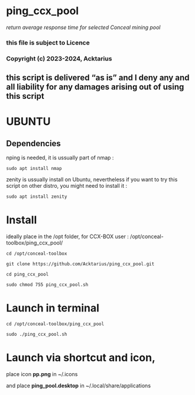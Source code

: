# ping_ccx_pool
*return average response time for selected Conceal mining pool*
### this file is subject to Licence
### Copyright (c) 2023-2024, Acktarius


## this script is delivered “as is” and I deny any and all liability for any damages arising out of using this script

# UBUNTU
## Dependencies
nping is needed, it is ussually part of nmap :

`sudo apt install nmap`

zenity is ussually install on Ubuntu, nevertheless if you want to try this script on other distro, you might need to install it :

`sudo apt install zenity`


# Install
ideally place in the /opt folder, for CCX-BOX user : /opt/conceal-toolbox/ping_ccx_pool/

`cd /opt/conceal-toolbox`

`git clone https://github.com/Acktarius/ping_ccx_pool.git`

`cd ping_ccx_pool`

`sudo chmod 755 ping_ccx_pool.sh`

# Launch in terminal 
`cd /opt/conceal-toolbox/ping_ccx_pool`

`sudo ./ping_ccx_pool.sh` 

# Launch via shortcut and icon,
place icon **pp.png** in ~/.icons

and place **ping_pool.desktop** in ~/.local/share/applications
